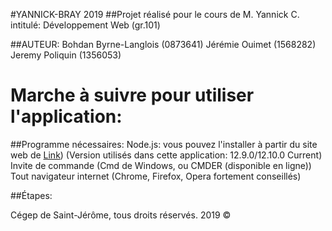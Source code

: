 #YANNICK-BRAY 2019
##Projet réalisé pour le cours de M. Yannick C. intitulé: Développement Web (gr.101)

##AUTEUR: 
Bohdan Byrne-Langlois (0873641)
Jérémie Ouimet (1568282)
Jeremy Poliquin (1356053)

# Marche à suivre pour utiliser l'application:

##Programme nécessaires:
Node.js: vous pouvez l'installer à partir du site web de [Link](http://nodejs.org)) (Version utilisés dans cette application: 12.9.0/12.10.0 Current)
Invite de commande (Cmd de Windows, ou CMDER (disponible en ligne))
Tout navigateur internet (Chrome, Firefox, Opera fortement conseillés)

##Étapes:



Cégep de Saint-Jérôme, tous droits réservés. 2019 ©



